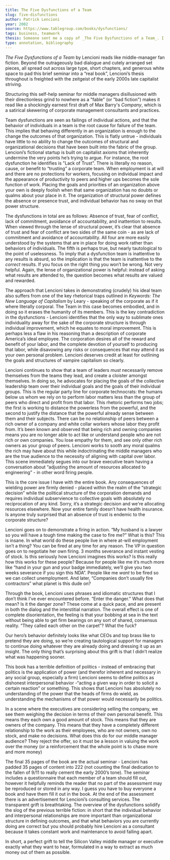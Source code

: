 ```yaml
---
title: The Five Dysfunctions of a Team
slug: five-disfunctions
author: Patrick Lencioni
year: 2002
source: https://www.tablegroup.com/books/dysfunctions/
tags: business, teamwork
thesis: Someone sent me a copy of _The Five Dysfunctions of a Team_. I didn't really like it.
type: annotation, bibliography
---
```


_The Five Dysfunctions of a Team_ by Lencioni reads like middle-manager fan fiction. Beyond the outrageously bad dialogue and cutely arranged set pieces, all spread out across large type, short chapters, and generous white space to pad this brief seminar into a “real book”, Lencioni’s thesis throughout is freighted with the zeitgeist of the early 2000s late capitalist striving.

Structuring this self-help seminar for middle managers disillusioned with their directionless grind to nowhere as a "fable" (or "bad fiction") makes it read like a shockingly earnest first draft of Max Barry's _Company_, which is a satirical skewering of corporate management consultants and practices.

Team dysfunctions are seen as failings of individual actions, and that the behavior of individuals in a team is the root cause for failure of the team. This implies that behaving differently in an organization is enough to the change the outcomes of that organization. This is flatly untrue - individuals have little to no ability to change the outcomes of structural and organizational decisions that have been built into the fabric of the group. Lencioni’s fictional startup is built on capitalist axioms that inherently undermine the very points he’s trying to argue. For instance, the root dysfunction he identifies is "Lack of Trust". There is literally no reason, cause, or benefit to “trusting” a corporate team. When employment is at will and there are no protections for workers, focusing on individual impact and the appearance of productivity to peers and higher ups becomes the sole function of work. Placing the goals and priorities of an organization above your own is deeply foolish when that same organization has no doubts or qualms about your place in it. The organization of structural power defines the absence or presence trust, and individual behavior has no sway on that power structure.

The dysfunctions in total are as follows: Absence of trust, fear of conflict, lack of commitment, avoidance of accountability, and inattention to results. When viewed through the lense of structural power, it’s clear that absence of trust and fear of conflict are two sides of the same coin - as are lack of commitment and avoidance of accountability. All four are more easily understood by the systems that are in place for doing work rather than behaviors of individuals. The fifth is perhaps true, but nearly tautological to the point of uselessness. To imply that a dysfunction team is inattentive to any results is absurd, so the implication is that the team is inattentive to the _correct_ results. If you focus on the right thing you won’t be wrong. Not very helpful. Again, the lense of organizational power is helpful: instead of asking what results are attended to, the question becomes what results are valued and rewarded.

The approach that Lencioni takes in demonstrating (crudely) his ideal team also suffers from one of the key rhetorical traps outlined in _Keywords: The New Language of Capitalism_ by Leary - speaking of the corporate as if it where literally corporal. The Team in this case becomes embodied, and in doing so it erases the humanity of its members. This is the key contradiction in the dysfunctions - Lencioni identifies that the only way to sublimate ones individuality away for the sake of the corporate structure is through individual improvement, which he equates to moral improvement. This is perhaps less a flaw in his reasoning than a description of corporate America’s ideal employee. The corporation desires all of the reward and benefit of your labor, and the complete devotion of yourself to producing that labor, while disavowing any risks or consequences that may attend it as your own personal problem. Lencioni deserves credit at least for outlining the goals and structures of vampire capitalism so clearly.

Lencioni continues to show that a team of leaders _must_ necessarily remove themselves from the teams they lead, and create a cloister amongst themselves. In doing so, he advocates for placing the goals of the collective leadership team over their individual goals and the goals of their individual groups. This is the regular party line for corporate technocrats: the humans below us whom we rely on to perform labor matters less than the group of peers who direct and profit from that labor. This rhetoric performs two jobs; the first is working to distance the powerless from the powerful, and the second to justify the distance that the powerful already sense between them and their subjects. There can be no relationship of peers between a rich owner of a company and white collar workers whose labor they profit from. It’s been known and observed that being rich and owning companies means you are no longer able to act like or understand people who are not rich or own companies. You lose empathy for them, and see only other rich owners as your group of peers. Lencioni works to sooth any moral qualms the rich may have about this while indoctrinating the middle managers who are the true audience to the necessity of aligning with capital over labor. This scene immediately segues into our brave executive team having a conversation about “adjusting the amount of resources allocated to engineering” - in other word firing people.

This is the core issue I have with the entire book. Any consequences of wielding power are firmly denied - placed within the realm of the “strategic decision” while the political structure of the corporation demands and requires individual subservience to collective goals with absolutely no reciprocation of any kind. Sorry, it’s a strategic decision and we're allocating resources elsewhere. Now your entire family doesn’t have health insurance. Is anyone truly surprised that an absence of trust is endemic to the corporate structure?

Lencioni goes on to demonstrate a firing in action. “My husband is a lawyer so you will have a tough time making the case to fire me?” What is this? This is insane. In what world do these people live in where at-will employment isn’t a thing? You can be fired at any time for any reason. The VP in question goes on to negotiate her own firing. 3 months severance and instant vesting of stock. Is this seriously how Lencioni imagines this works? Is this really how this works for these people? Because for people like me it’s much more like “hand in your gun and your badge immediately, we’ll give you two weeks severance if you sign this NDA”. People like me _want_ to be fired so we can collect unemployment. And later, “Companies don’t usually fire contractors” what planet is this dude on?

Through the book, Lencioni uses phrases and idiomatic structures that I don’t think I’ve ever encountered before. “Enter the danger.” What does that mean? Is it the danger zone?  These come at a quick pace, and are present in both the dialog and the interstitial narration. The overall effect is one of complete disorientation, the feeling is that your bobbing at sea in the text without being able to get firm bearings on any sort of shared, consensus reality. “They called each other on the carpet”? What the fuck?

Our hero’s behavior definitely looks like what CEOs and top brass like to pretend they are doing, so we’re creating tautological support for managers to continue doing whatever they are already doing and dressing it up as an insight. The only thing that’s surprising about this grift is that I didn’t realize what was happening sooner.

This book has a terrible definition of politics - instead of embracing that politics is the application of power (and therefor inherent and necessary in any social group, especially a firm) Lencioni seems to define politics as dishonest interpersonal behavior -“acting a given way in order to solicit a certain reaction” or something. This shows that Lencioni has absolutely no understanding of the power that the heads of firms do wield, as understanding the mechanisms of that power would necessarily be politics.

In a scene where the executives are considering selling the company, we see them weighing the decision in terms of their own personal benefit. This means they each own a good amount of stock. This means that they are owners of the company. This means that they have a completely different relationship to the work as their employees, who are not owners, own no stock, and make no decisions. What does this do for our middle manager audience? They reject the offer, so it must be a lesson in valuing the work over the money (or a reinforcement that the whole point is to chase more and more money)

The final 35 pages of the book are the actual seminar - Lencioni has padded 35 pages of content into 222 (not counting the final dedication to the fallen of 9/11 to really cement the early 2000’s tone). The seminar includes a questionnaire that each member of a team should fill out, however it helpfully reminds the reader that no part of the assessment may be reproduced or stored in any way. I guess you have to buy everyone a book and have them fill it out in the book. At the end of the assessment there is an advertisement for Lencioni’s consulting services. The transparent grift is breathtaking. The overview of the dysfunctions solidify the slog of the previous terrible fiction: in short that the individual behavior and interpersonal relationships are more important than organizational structure in defining outcomes, and that what behaviors you are currently doing are correct but you should probably hire Lencioni as a consultant because it takes constant work and maintenance to avoid falling apart.

In short, a perfect grift to tell the Silicon Valley middle manager or executive exactly what they want to hear, formulated in a way to extract as much money out of them as possible.